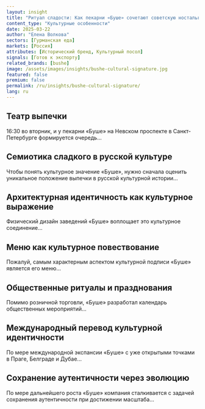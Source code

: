 ```yaml
---
layout: insight
title: "Ритуал сладости: Как пекарни «Буше» сочетают советскую ностальгию с современной кафе-культурой"
content_type: "Культурные особенности"
date: 2025-03-22
author: "Елена Волкова"
sectors: [Гурманская еда]
markets: [Россия]
attributes: [Исторический бренд, Культурный посол]
signals: [Готов к экспорту]
related_brands: [bushe]
image: /assets/images/insights/bushe-cultural-signature.jpg
featured: false
premium: false
permalink: /ru/insights/bushe-cultural-signature/
lang: ru
---
```


## Театр выпечки

16:30 во вторник, и у пекарни «Буше» на Невском проспекте в Санкт-Петербурге формируется очередь...

## Семиотика сладкого в русской культуре

Чтобы понять культурное значение «Буше», нужно сначала оценить уникальное положение выпечки в русской культурной истории...

## Архитектурная идентичность как культурное выражение

Физический дизайн заведений «Буше» воплощает это культурное соединение...

## Меню как культурное повествование

Пожалуй, самым характерным аспектом культурной подписи «Буше» является его меню...

## Общественные ритуалы и празднования

Помимо розничной торговли, «Буше» разработал календарь общественных мероприятий...

## Международный перевод культурной идентичности

По мере международной экспансии «Буше» с уже открытыми точками в Праге, Белграде и Дубае...

## Сохранение аутентичности через эволюцию

По мере дальнейшего роста «Буше» компания сталкивается с задачей сохранения аутентичности при достижении масштаба...